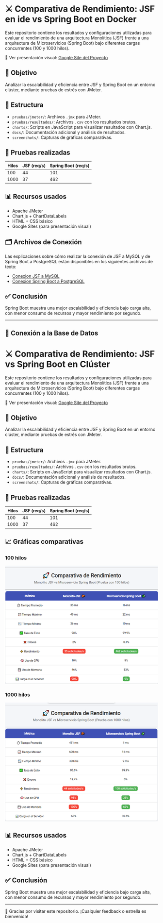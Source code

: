# ⚔️ Comparativa de Rendimiento: JSF en ide vs Spring Boot en Docker

Este repositorio contiene los resultados y configuraciones utilizadas para evaluar el rendimiento de una arquitectura Monolítica (JSF) frente a una arquitectura de Microservicios (Spring Boot) bajo diferentes cargas concurrentes (100 y 1000 hilos).

🔗 Ver presentación visual: [Google Site del Proyecto](https://sites.google.com/view/jsfspring/inicio)

## 📌 Objetivo

Analizar la escalabilidad y eficiencia entre JSF y Spring Boot en un entorno clúster, mediante pruebas de estrés con JMeter.

## 🔧 Estructura

- `pruebas/jmeter/`: Archivos `.jmx` para JMeter.
- `pruebas/resultados/`: Archivos `.csv` con los resultados brutos.
- `charts/`: Scripts en JavaScript para visualizar resultados con Chart.js.
- `docs/`: Documentación adicional y análisis de resultados.
- `screenshots/`: Capturas de gráficas comparativas.

## 🧪 Pruebas realizadas

| Hilos | JSF (req/s) | Spring Boot (req/s) |
|-------|-------------|---------------------|
| 100   | 44          | 101                 |
| 1000  | 37          | 462                 |

## 📊 Recursos usados

- Apache JMeter
- Chart.js + ChartDataLabels
- HTML + CSS básico
- Google Sites (para presentación visual)

## 🗂 Archivos de Conexión

Las explicaciones sobre cómo realizar la conexión de JSF a MySQL y de Spring Boot a PostgreSQL están disponibles en los siguientes archivos de texto:

- [Conexion JSF a MySQL](docs/conexion_jsf_mysql.txt)
- [Conexion Spring Boot a PostgreSQL](docs/conexion_spring_postgresql.txt)

## ✅ Conclusión

Spring Boot muestra una mejor escalabilidad y eficiencia bajo carga alta, con menor consumo de recursos y mayor rendimiento por segundo.

---

## 🔌 Conexión a la Base de Datos

# ⚔️ Comparativa de Rendimiento: JSF vs Spring Boot en Clúster

Este repositorio contiene los resultados y configuraciones utilizadas para evaluar el rendimiento de una arquitectura Monolítica (JSF) frente a una arquitectura de Microservicios (Spring Boot) bajo diferentes cargas concurrentes (100 y 1000 hilos).

🔗 Ver presentación visual: [Google Site del Proyecto](https://sites.google.com/view/jsfspring/inicio)

## 📌 Objetivo

Analizar la escalabilidad y eficiencia entre JSF y Spring Boot en un entorno clúster, mediante pruebas de estrés con JMeter.

## 🔧 Estructura

- `pruebas/jmeter/`: Archivos `.jmx` para JMeter.
- `pruebas/resultados/`: Archivos `.csv` con los resultados brutos.
- `charts/`: Scripts en JavaScript para visualizar resultados con Chart.js.
- `docs/`: Documentación adicional y análisis de resultados.
- `screenshots/`: Capturas de gráficas comparativas.

## 🧪 Pruebas realizadas

| Hilos | JSF (req/s) | Spring Boot (req/s) |
|-------|-------------|---------------------|
| 100   | 44          | 101                 |
| 1000  | 37          | 462                 |

## 📈 Gráficas comparativas

### 100 hilos

![Comparativa 100 hilos](comparativa_100.png)

### 1000 hilos

![Comparativa 1000 hilos](comparativa_1000.png)

## 📊 Recursos usados

- Apache JMeter
- Chart.js + ChartDataLabels
- HTML + CSS básico
- Google Sites (para presentación visual)

## ✅ Conclusión

Spring Boot muestra una mejor escalabilidad y eficiencia bajo carga alta, con menor consumo de recursos y mayor rendimiento por segundo.

---

🙌 Gracias por visitar este repositorio. ¡Cualquier feedback o estrella es bienvenida!

